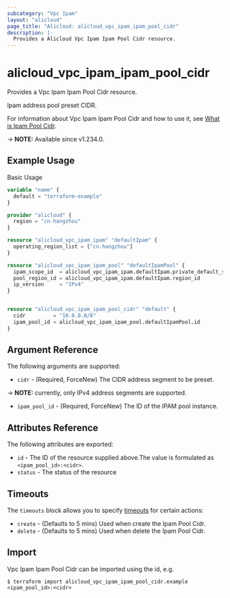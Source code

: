 ```yaml
---
subcategory: "Vpc Ipam"
layout: "alicloud"
page_title: "Alicloud: alicloud_vpc_ipam_ipam_pool_cidr"
description: |-
  Provides a Alicloud Vpc Ipam Ipam Pool Cidr resource.
---
```


# alicloud_vpc_ipam_ipam_pool_cidr

Provides a Vpc Ipam Ipam Pool Cidr resource.

Ipam address pool preset CIDR.

For information about Vpc Ipam Ipam Pool Cidr and how to use it, see [What is Ipam Pool Cidr](https://www.alibabacloud.com/help/en/).

-> **NOTE:** Available since v1.234.0.

## Example Usage

Basic Usage

```terraform
variable "name" {
  default = "terraform-example"
}

provider "alicloud" {
  region = "cn-hangzhou"
}

resource "alicloud_vpc_ipam_ipam" "defaultIpam" {
  operating_region_list = ["cn-hangzhou"]
}

resource "alicloud_vpc_ipam_ipam_pool" "defaultIpamPool" {
  ipam_scope_id  = alicloud_vpc_ipam_ipam.defaultIpam.private_default_scope_id
  pool_region_id = alicloud_vpc_ipam_ipam.defaultIpam.region_id
  ip_version     = "IPv4"
}


resource "alicloud_vpc_ipam_ipam_pool_cidr" "default" {
  cidr         = "10.0.0.0/8"
  ipam_pool_id = alicloud_vpc_ipam_ipam_pool.defaultIpamPool.id
}
```

## Argument Reference

The following arguments are supported:
* `cidr` - (Required, ForceNew) The CIDR address segment to be preset.

-> **NOTE:**  currently, only IPv4 address segments are supported.

* `ipam_pool_id` - (Required, ForceNew) The ID of the IPAM pool instance.

## Attributes Reference

The following attributes are exported:
* `id` - The ID of the resource supplied above.The value is formulated as `<ipam_pool_id>:<cidr>`.
* `status` - The status of the resource

## Timeouts

The `timeouts` block allows you to specify [timeouts](https://www.terraform.io/docs/configuration-0-11/resources.html#timeouts) for certain actions:
* `create` - (Defaults to 5 mins) Used when create the Ipam Pool Cidr.
* `delete` - (Defaults to 5 mins) Used when delete the Ipam Pool Cidr.

## Import

Vpc Ipam Ipam Pool Cidr can be imported using the id, e.g.

```shell
$ terraform import alicloud_vpc_ipam_ipam_pool_cidr.example <ipam_pool_id>:<cidr>
```